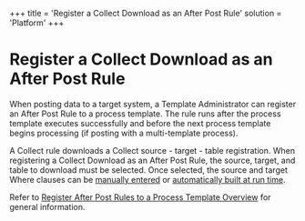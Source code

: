 +++
title = 'Register a Collect Download as an After Post Rule'
solution = 'Platform'
+++

# Register a Collect Download as an After Post Rule

When posting data to a target system, a Template Administrator can
register an After Post Rule to a process template. The rule runs after
the process template executes successfully and before the next process
template begins processing (if posting with a multi-template process).

A Collect rule downloads a Collect source - target - table registration.
When registering a Collect Download as an After Post Rule, the source,
target, and table to download must be selected. Once selected, the
source and target Where clauses can be [manually
entered](Register_a_Collect_Download_After_Post_Rule_Manually.htm) or
[automatically built at run
time](Register_a_Collect_Download_After_Post_Rule_that_is_Built_Automatically.htm).
 

Refer to [Register After Post Rules to a Process Template
Overview](Register_After_Post_Rules_to_a_Process_Template_Overview.htm)
for general information.
